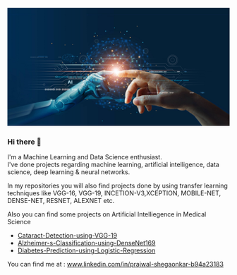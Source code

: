 ![Screenshot](git1.png)

### Hi there 👋

I'm a Machine Learning and Data Science enthusiast.  <br />
I've done projects regarding machine learning, artificial intelligence, data science, deep learning & neural networks.  <br />

In my repositories you will also find projects done by using transfer learning <br />
techniques like VGG-16, VGG-19, INCETION-V3,XCEPTION, MOBILE-NET, DENSE-NET, RESNET, ALEXNET etc. <br />


Also you can find some projects on Artificial Intelliegence in Medical Science
* [Cataract-Detection-using-VGG-19](https://github.com/Prajwal10031999/Cataract-Detection-using-VGG-19)
* [Alzheimer-s-Classification-using-DenseNet169](https://github.com/Prajwal10031999/Alzheimer-s-Classification-using-DenseNet169)
* [Diabetes-Prediction-using-Logistic-Regression](https://github.com/Prajwal10031999/Diabetes-Prediction-using-Logistic-Regression)

You can find me at : www.linkedin.com/in/prajwal-shegaonkar-b94a23183
